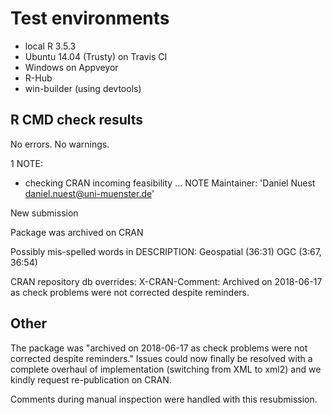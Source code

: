 # Test environments

* local R 3.5.3
* Ubuntu 14.04 (Trusty) on Travis CI
* Windows on Appveyor
* R-Hub
* win-builder (using devtools)

## R CMD check results

No errors.
No warnings.

1 NOTE:

* checking CRAN incoming feasibility ... NOTE
Maintainer: 'Daniel Nuest <daniel.nuest@uni-muenster.de>'

New submission

Package was archived on CRAN

Possibly mis-spelled words in DESCRIPTION:
  Geospatial (36:31)
  OGC (3:67, 36:54)

CRAN repository db overrides:
  X-CRAN-Comment: Archived on 2018-06-17 as check problems were not
    corrected despite reminders.

## Other

The package was "archived on 2018-06-17 as check problems were not corrected despite reminders."
Issues could now finally be resolved with a complete overhaul of implementation (switching from XML to xml2) and we kindly request re-publication on CRAN.

Comments during manual inspection were handled with this resubmission.

